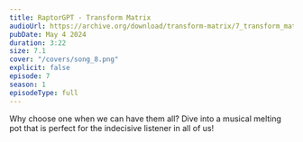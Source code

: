 ```yaml
---
title: RaptorGPT - Transform Matrix
audioUrl: https://archive.org/download/transform-matrix/7_transform_matrix.mp3
pubDate: May 4 2024
duration: 3:22
size: 7.1
cover: "/covers/song_8.png"
explicit: false
episode: 7
season: 1
episodeType: full
---
```

Why choose one when we can have them all? Dive into a musical melting pot that is perfect for the indecisive listener in all of us!